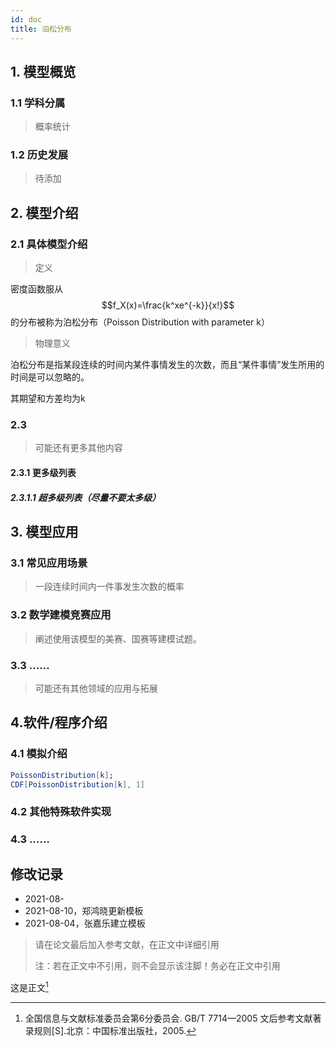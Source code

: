 ```yaml
---
id: doc
title: 泊松分布
---           
```

## 1. 模型概览

### 1.1 学科分属

> 概率统计

### 1.2 历史发展

> 待添加

## 2. 模型介绍

### 2.1  具体模型介绍

> 定义

密度函数服从
$$f_X(x)=\frac{k^xe^{-k}}{x!}$$
的分布被称为泊松分布（Poisson Distribution with parameter k）

>物理意义

泊松分布是指某段连续的时间内某件事情发生的次数，而且“某件事情”发生所用的时间是可以忽略的。

其期望和方差均为k
### 2.3

> 可能还有更多其他内容

#### 2.3.1 更多级列表

##### 2.3.1.1 超多级列表（尽量不要太多级）

## 3. 模型应用

### 3.1 常见应用场景

> 一段连续时间内一件事发生次数的概率

### 3.2 数学建模竞赛应用

> 阐述使用该模型的美赛、国赛等建模试题。

### 3.3 ……

> 可能还有其他领域的应用与拓展

## 4.软件/程序介绍

### 4.1 模拟介绍



```Mathematica
PoissonDistribution[k];
CDF[PoissonDistribution[k], 1]
```

### 4.2 其他特殊软件实现


### 4.3 ……

## 修改记录

- 2021-08-
- 2021-08-10，郑鸿晓更新模板
- 2021-08-04，张嘉乐建立模板

> 请在论文最后加入参考文献，在正文中详细引用
> 
> 注：若在正文中不引用，则不会显示该注脚！务必在正文中引用

这是正文[^1]

[^1]: 全国信息与文献标准委员会第6分委员会. GB/T 7714—2005 文后参考文献著录规则[S].北京：中国标准出版社，2005.